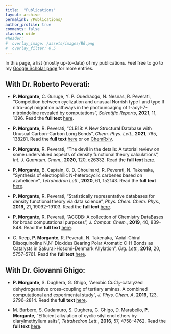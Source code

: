 ```yaml
---
title:  "Publications"
layout: archive
permalink: /Publications/
author_profile: true
comments: false
classes: wide
#header:
#  overlay_image: /assets/images/BG.png
#  overlay_filter: 0.5
---
```


In this page, a list (mostly up-to-date) of my publications. Feel free to go to my [Google Scholar page](https://scholar.google.com/citations?user=3A_n2scAAAAJ&hl=en#) for more entries. 

## With Dr. Roberto Peverati:

- **P. Morgante**, C. Guruge, Y. P. Ouedraogo, N. Nesnas, R. Peverati, “Competition between cyclization and unusual Norrish type I and type II nitro-acyl migration pathways in the photouncaging of 1-acyl-7-nitroindoline revealed by computations”, *Scientific Reports*, **2021**, 11, 1396. Read the **full text** [here](https://www.nature.com/articles/s41598-020-79701-4).

- **P. Morgante**, R. Peverati, “CLB18: A New Structural Database with Unusual Carbon–Carbon Long Bonds”, *Chem. Phys. Lett.*, **2021**, 765, 138281. Read the **full text** [here](https://www.sciencedirect.com/science/article/abs/pii/S0009261420311805) or on [ChemRxiv](https://chemrxiv.org/articles/preprint/CLB18_A_New_Structural_Database_with_Unusual_Carbon_Carbon_Long_Bonds/13225118). 

- **P. Morgante**, R. Peverati, “The devil in the details: A tutorial review on some undervalued aspects of density functional theory calculations”, *Int. J. Quantum. Chem.*, **2020**, 120, e26332. Read the **full text** [here](https://onlinelibrary.wiley.com/doi/full/10.1002/qua.26332).

- **P. Morgante**, B. Captain, C. D. Chouinard, R. Peverati, N. Takenaka, “Synthesis of electrophilic N-heterocyclic carbenes based on azahelicene”, *Tetrahedron
  Lett.*, **2020**, 61, 152143. Read the **full text** [here](https://www.sciencedirect.com/science/article/abs/pii/S0040403920306031).

- **P. Morgante**, R. Peverati, “Statistically representative databases for density functional theory via data science”, *Phys. Chem. Chem. Phys.*, **2019**, 21, 19092–19103. Read the **full text** [here](https://pubs.rsc.org/en/content/articlelanding/2019/cp/c9cp03211h/unauth#!divAbstract).

- **P. Morgante**, R. Peverati, “ACCDB: A collection of Chemistry DataBases for broad computational purposes”, *J. Comput. Chem.*, **2019**, 40, 839–848. Read the **full text** [here](https://onlinelibrary.wiley.com/doi/abs/10.1002/jcc.25761).

- C. Reep, **P. Morgante**, R. Peverati, N. Takenaka, “Axial-Chiral Biisoquinoline N,N′-Dioxides Bearing Polar Aromatic C-H Bonds as Catalysts in Sakurai-Hosomi-Denmark Allylation”, *Org. Lett.,* **2018**, 20, 5757–5761. Read the **full text** [here](https://pubs.acs.org/doi/abs/10.1021/acs.orglett.8b02457).

## With Dr. Giovanni Ghigo:

- **P. Morgante**, S. Dughera, G. Ghigo, “Aerobic CuCl<sub>2</sub>-catalyzed dehydrogenative cross-coupling of tertiary amines. A combined computational and experimental study”, *J. Phys. Chem. A*, **2019**, 123, 2796–2814. Read the **full text** [here](https://pubs.acs.org/doi/abs/10.1021/acs.jpca.9b00324).

- M. Barbero, S. Cadamuro, S. Dughera, G. Ghigo, D. Marabello, **P. Morgante**, “Efficient alkylation of cyclic silyl enol ethers by diarylmethylium salts”, *Tetrahedron Lett.*, **2016**, 57, 4758–4762. Read the **full text** [here](https://www.sciencedirect.com/science/article/abs/pii/S004040391631200X).


